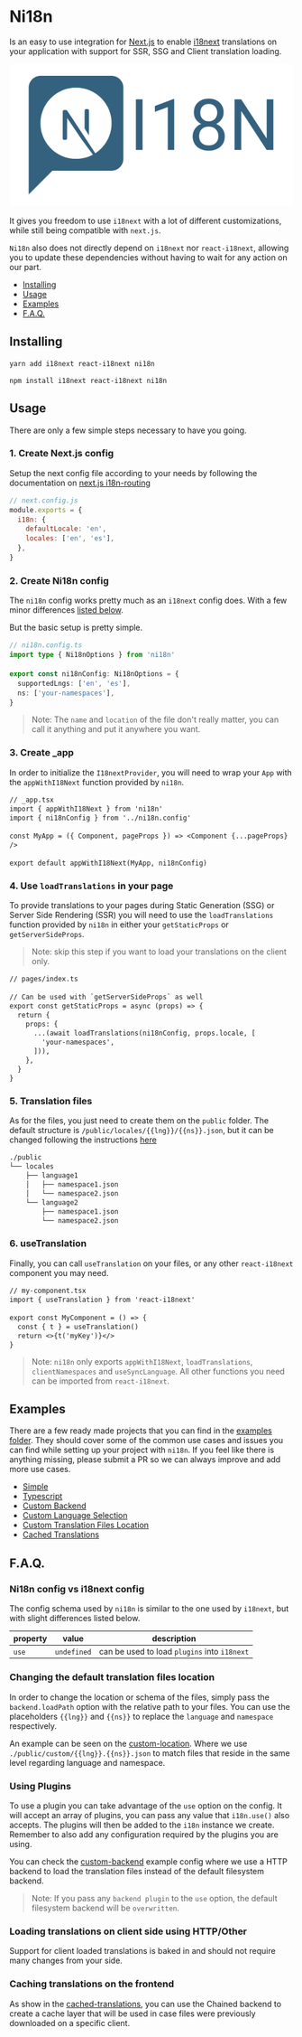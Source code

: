 # Ni18n

Is an easy to use integration for [Next.js](https://nextjs.org/) to enable [i18next](https://www.i18next.com/) translations on your application with support for SSR, SSG and Client translation loading.

<img src="./.github/assets/logo.svg" />

It gives you freedom to use `i18next` with a lot of different customizations, while still being compatible with `next.js`.

`Ni18n` also does not directly depend on `i18next` nor `react-i18next`, allowing you to update these dependencies without having to wait for any action on our part.

- [Installing](#installing)
- [Usage](#usage)
- [Examples](#examples)
- [F.A.Q.](#faq)

## Installing

```shell
yarn add i18next react-i18next ni18n
```

```shell
npm install i18next react-i18next ni18n
```

## Usage

There are only a few simple steps necessary to have you going.

### 1. Create Next.js config

Setup the next config file according to your needs by following the documentation on [next.js i18n-routing](https://nextjs.org/docs/advanced-features/i18n-routing)

```js
// next.config.js
module.exports = {
  i18n: {
    defaultLocale: 'en',
    locales: ['en', 'es'],
  },
}
```

### 2. Create Ni18n config

The `ni18n` config works pretty much as an `i18next` config does. With a few minor differences [listed below](#ni18n-config-vs-i18next-config).

But the basic setup is pretty simple.

```ts
// ni18n.config.ts
import type { Ni18nOptions } from 'ni18n'

export const ni18nConfig: Ni18nOptions = {
  supportedLngs: ['en', 'es'],
  ns: ['your-namespaces'],
}
```

> Note: The `name` and `location` of the file don't really matter, you can call it anything and put it anywhere you want.

### 3. Create \_app

In order to initialize the `I18nextProvider`, you will need to wrap your `App` with the `appWithI18Next` function provided by `ni18n`.

```tsx
// _app.tsx
import { appWithI18Next } from 'ni18n'
import { ni18nConfig } from '../ni18n.config'

const MyApp = ({ Component, pageProps }) => <Component {...pageProps} />

export default appWithI18Next(MyApp, ni18nConfig)
```

### 4. Use `loadTranslations` in your page

To provide translations to your pages during Static Generation (SSG) or Server Side Rendering (SSR) you will need to use the `loadTranslations` function provided by `ni18n` in either your `getStaticProps` or `getServerSideProps`.

> Note: skip this step if you want to load your translations on the client only.

```tsx
// pages/index.ts

// Can be used with `getServerSideProps` as well
export const getStaticProps = async (props) => {
  return {
    props: {
      ...(await loadTranslations(ni18nConfig, props.locale, [
        'your-namespaces',
      ])),
    },
  }
}
```

### 5. Translation files

As for the files, you just need to create them on the `public` folder. The default structure is `/public/locales/{{lng}}/{{ns}}.json`, but it can be changed following the instructions [here](#changing-the-default-translation-files-location)

```
./public
└── locales
    ├── language1
    │   ├── namespace1.json
    │   └── namespace2.json
    └── language2
        ├── namespace1.json
        └── namespace2.json
```

### 6. useTranslation

Finally, you can call `useTranslation` on your files, or any other `react-i18next` component you may need.

```tsx
// my-component.tsx
import { useTranslation } from 'react-i18next'

export const MyComponent = () => {
  const { t } = useTranslation()
  return <>{t('myKey')}</>
}
```

> Note: `ni18n` only exports `appWithI18Next`, `loadTranslations`, `clientNamespaces` and `useSyncLanguage`. All other functions you need can be imported from `react-i18next`.

## Examples

There are a few ready made projects that you can find in the [examples folder](./examples). They should cover some of the common use cases and issues you can find while setting up your project with `ni18n`. If you feel like there is anything missing, please submit a PR so we can always improve and add more use cases.

- [Simple](./examples/simple)
- [Typescript](./examples/typescript)
- [Custom Backend](./examples/custom-backend)
- [Custom Language Selection](./examples/custom-language-selection)
- [Custom Translation Files Location](./examples/custom-location)
- [Cached Translations](./examples/cached-translations)

## F.A.Q.

### Ni18n config vs i18next config

The config schema used by `ni18n` is similar to the one used by `i18next`, but with slight differences listed below.

| property | value       | description                                  |
| -------- | ----------- | -------------------------------------------- |
| `use`    | `undefined` | can be used to load `plugins` into `i18next` |

### Changing the default translation files location

In order to change the location or schema of the files, simply pass the `backend.loadPath` option with the relative path to your files. You can use the placeholders `{{lng}}` and `{{ns}}` to replace the `language` and `namespace` respectively.

An example can be seen on the [custom-location](./examples/custom-location/ni18n.config.js). Where we use `./public/custom/{{lng}}.{{ns}}.json` to match files that reside in the same level regarding language and namespace.

### Using Plugins

To use a plugin you can take advantage of the `use` option on the config. It will accept an array of plugins, you can pass any value that `i18n.use()` also accepts. The plugins will then be added to the `i18n` instance we create. Remember to also add any configuration required by the plugins you are using.

You can check the [custom-backend](examples/custom-backend/ni18n.config.js) example config where we use a HTTP backend to load the translation files instead of the default filesystem backend.

> Note: If you pass any `backend plugin` to the `use` option, the default filesystem backend will be `overwritten`.

### Loading translations on client side using HTTP/Other

Support for client loaded translations is baked in and should not require many changes from your side.

### Caching translations on the frontend

As show in the [cached-translations](examples/cached-translations/ni18n.config.js), you can use the Chained backend to create a cache layer that will be used in case files were previously downloaded on a specific client.
